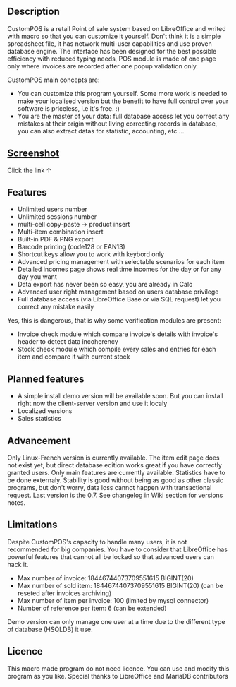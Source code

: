 ## Description
CustomPOS is a retail Point of sale system based on LibreOffice and writed with macro so that you can customize it yourself. Don't think it is a simple spreadsheet file, it has network multi-user capabilities and use proven database engine. The interface has been designed for the best possible efficiency with reduced typing needs, POS module is made of one page only where invoices are recorded after one popup validation only.

CustomPOS main concepts are:
- You can customize this program yourself. Some more work is needed to make your localised version but the benefit to have full control over your software is priceless, i.e it's free.  :)
- You are the master of your data: full database access let you correct any mistakes at their origin without living correcting records in database, you can also extract datas for statistic, accounting, etc ...

## [Screenshot](https://github.com/Nick689/CustomPOS/blob/master/Preview/ViewAll.md)
Click the link ↑

## Features
* Unlimited users number
* Unlimited sessions number
* multi-cell copy-paste -> product insert
* Multi-item combination insert
* Built-in PDF & PNG export
* Barcode printing (code128 or EAN13)
* Shortcut keys allow you to work with keybord only
* Advanced pricing management with selectable scenarios for each item
* Detailed incomes page shows real time incomes for the day or for any day you want
* Data export has never been so easy, you are already in Calc
* Advanced user right management based on users database privilege
* Full database access (via LibreOffice Base or via SQL request) let you correct any mistake easily

 Yes, this is dangerous, that is why some verification modules are present:
* Invoice check module which compare invoice's details with invoice's header to detect data incoherency
* Stock check module which compile every sales and entries for each item and compare it with current stock

## Planned features
* A simple install demo version will be available soon. But you can install right now the client-server version and use it localy
* Localized versions
* Sales statistics

## Advancement
Only Linux-French version is currently available. The item edit page does not exist yet, but direct database edition works great if you have correctly granted users. Only main features are currently available. Statistics have to be done externaly. Stability is good without being as good as other classic programs, but don't worry, data loss cannot happen with transactional request. Last version is the 0.7. See changelog in Wiki section for versions notes.

## Limitations
Despite CustomPOS's capacity to handle many users, it is not recommended for big companies. You have to consider that LibreOffice has powerful features that cannot all be locked so that advanced users can hack it.

* Max number of invoice: 18446744073709551615 BIGINT(20)
* Max number of sold item: 18446744073709551615 BIGINT(20)  (can be reseted after invoices archiving)
* Max number of item per invoice: 100 (limited by mysql connector)
* Number of reference per item: 6 (can be extended)

Demo version can only manage one user at a time due to the different type of database (HSQLDB) it use.

## Licence
This macro made program do not need licence. You can use and modify this program as you like. Special thanks to LibreOffice and MariaDB contributors
